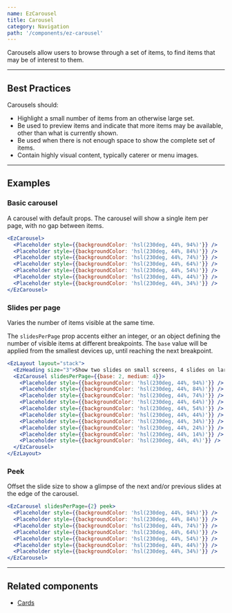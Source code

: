 ```yaml
---
name: EzCarousel
title: Carousel
category: Navigation
path: '/components/ez-carousel'
---
```


Carousels allow users to browse through a set of items, to find items that may be of interest to them.

---

## Best Practices

Carousels should:

- Highlight a small number of items from an otherwise large set.
- Be used to preview items and indicate that more items may be available, other than what is currently shown.
- Be used when there is not enough space to show the complete set of items.
- Contain highly visual content, typically caterer or menu images.

---

## Examples

### Basic carousel

A carousel with default props. The carousel will show a single item per page, with no gap between items.

```jsx
<EzCarousel>
  <Placeholder style={{backgroundColor: 'hsl(230deg, 44%, 94%)'}} />
  <Placeholder style={{backgroundColor: 'hsl(230deg, 44%, 84%)'}} />
  <Placeholder style={{backgroundColor: 'hsl(230deg, 44%, 74%)'}} />
  <Placeholder style={{backgroundColor: 'hsl(230deg, 44%, 64%)'}} />
  <Placeholder style={{backgroundColor: 'hsl(230deg, 44%, 54%)'}} />
  <Placeholder style={{backgroundColor: 'hsl(230deg, 44%, 44%)'}} />
  <Placeholder style={{backgroundColor: 'hsl(230deg, 44%, 34%)'}} />
</EzCarousel>
```

### Slides per page

Varies the number of items visible at the same time.

The `slidesPerPage` prop accents either an integer, or an object defining the number of visible items at different breakpoints. The `base` value will be applied from the smallest devices up, until reaching the next breakpoint.

```jsx
<EzLayout layout="stack">
  <EzHeading size="3">Show two slides on small screens, 4 slides on larger screens</EzHeading>
  <EzCarousel slidesPerPage={{base: 2, medium: 4}}>
    <Placeholder style={{backgroundColor: 'hsl(230deg, 44%, 94%)'}} />
    <Placeholder style={{backgroundColor: 'hsl(230deg, 44%, 84%)'}} />
    <Placeholder style={{backgroundColor: 'hsl(230deg, 44%, 74%)'}} />
    <Placeholder style={{backgroundColor: 'hsl(230deg, 44%, 64%)'}} />
    <Placeholder style={{backgroundColor: 'hsl(230deg, 44%, 54%)'}} />
    <Placeholder style={{backgroundColor: 'hsl(230deg, 44%, 44%)'}} />
    <Placeholder style={{backgroundColor: 'hsl(230deg, 44%, 34%)'}} />
    <Placeholder style={{backgroundColor: 'hsl(230deg, 44%, 24%)'}} />
    <Placeholder style={{backgroundColor: 'hsl(230deg, 44%, 14%)'}} />
    <Placeholder style={{backgroundColor: 'hsl(230deg, 44%, 4%)'}} />
  </EzCarousel>
</EzLayout>
```

### Peek

Offset the slide size to show a glimpse of the next and/or previous slides at the edge of the carousel.

```jsx
<EzCarousel slidesPerPage={2} peek>
  <Placeholder style={{backgroundColor: 'hsl(230deg, 44%, 94%)'}} />
  <Placeholder style={{backgroundColor: 'hsl(230deg, 44%, 84%)'}} />
  <Placeholder style={{backgroundColor: 'hsl(230deg, 44%, 74%)'}} />
  <Placeholder style={{backgroundColor: 'hsl(230deg, 44%, 64%)'}} />
  <Placeholder style={{backgroundColor: 'hsl(230deg, 44%, 54%)'}} />
  <Placeholder style={{backgroundColor: 'hsl(230deg, 44%, 44%)'}} />
  <Placeholder style={{backgroundColor: 'hsl(230deg, 44%, 34%)'}} />
</EzCarousel>
```

---

## Related components

- [Cards](/components/ez-card)
